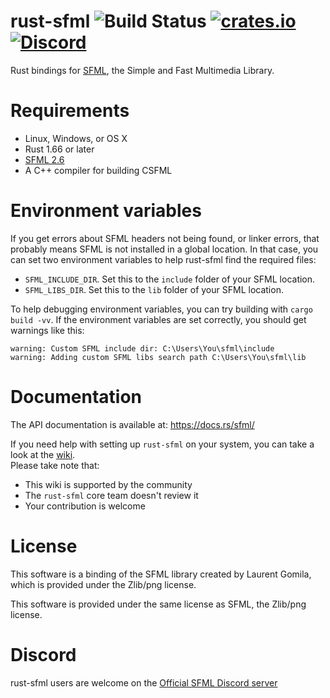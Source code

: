 rust-sfml ![Build Status](https://github.com/jeremyletang/rust-sfml/actions/workflows/rust.yml/badge.svg) [![crates.io](https://img.shields.io/crates/v/sfml.svg)](https://crates.io/crates/sfml) [![Discord](https://img.shields.io/discord/175298431294636032?style=plastic)](https://discord.gg/XCaM5rhMa6)
=========

Rust bindings for [SFML](http://www.sfml-dev.org), the Simple and Fast Multimedia Library.

Requirements
=============

- Linux, Windows, or OS X
- Rust 1.66 or later
- [SFML 2.6](http://www.sfml-dev.org/download.php)
- A C++ compiler for building CSFML

Environment variables
=============
If you get errors about SFML headers not being found, or linker errors, that probably means
SFML is not installed in a global location.
In that case, you can set two environment variables to help rust-sfml find the required files:
- `SFML_INCLUDE_DIR`. Set this to the `include` folder of your SFML location.
- `SFML_LIBS_DIR`. Set this to the `lib` folder of your SFML location.

To help debugging environment variables, you can try building with `cargo build -vv`.
If the environment variables are set correctly, you should get warnings like this:

```
warning: Custom SFML include dir: C:\Users\You\sfml\include
warning: Adding custom SFML libs search path C:\Users\You\sfml\lib
```

Documentation
=====
The API documentation is available at: https://docs.rs/sfml/

If you need help with setting up `rust-sfml` on your system, you can take a look at the [wiki](https://github.com/jeremyletang/rust-sfml/wiki).\
Please take note that:
   * This wiki is supported by the community
   * The `rust-sfml` core team doesn't review it
   * Your contribution is welcome

License
=======

This software is a binding of the SFML library created by Laurent Gomila, which is provided under the Zlib/png license.

This software is provided under the same license as SFML, the Zlib/png license.

Discord
=======
rust-sfml users are welcome on the [Official SFML Discord server](https://discord.gg/XCaM5rhMa6)
